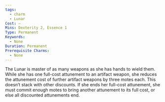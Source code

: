 ```yaml
---
tags:
  - charm
  - Lunar
Cost: —
Mins: Dexterity 2, Essence 1
Type: Permanent
Keywords:
  - None
Duration: Permanent
Prerequisite Charms:
  - None
---
```

The Lunar is master of as many weapons as she has hands to wield them. While she has one full-cost attunement to an artifact weapon, she reduces the attunement cost of further artifact weapons by three motes each. This doesn’t stack with other discounts. If she ends her full-cost attunement, she must commit enough motes to bring another attunement to its full cost, or else all discounted attunements end.